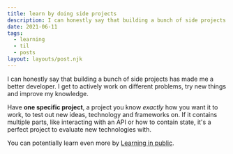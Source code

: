 ```yaml
---
title: learn by doing side projects
description: I can honestly say that building a bunch of side projects has made me a better developer
date: 2021-06-11
tags: 
  - learning
  - til
  - posts
layout: layouts/post.njk
---
```


I can honestly say that building a bunch of side projects has made me a better developer. I get to actively work on different problems, try new things and improve my knowledge.

Have **one specific project**, a project you know _exactly_ how you want it to work, to test out new ideas, technology and frameworks on. If it contains multiple parts, like interacting with an API or how to contain state, it's a perfect project to evaluate new technologies with.

You can potentially learn even more by [Learning in public](/posts/learning-in-public).